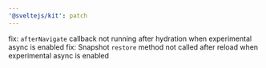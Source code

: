 ```yaml
---
'@sveltejs/kit': patch
---
```


fix: `afterNavigate` callback not running after hydration when experimental async is enabled
fix: Snapshot `restore` method not called after reload when experimental async is enabled
